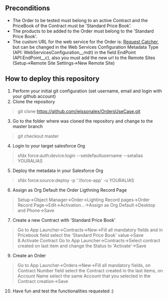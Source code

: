 
## Preconditions
- The Order to be tested must belong to an active Contract and the PriceBook of the Contract must be 'Standard Price Book'.
- The products to be added to the Order must belong to the 'Standard Price Book'.
- The custom URL for the web service for the Order is:  [Request Catcher](https://jahg.requestcatcher.com/), but can be changed in the Web Services Configuration Metadata Type (API: WebServicesConfiguration__mdt) in the field EndPoint (API:EndPoint__c), also you must add the new url to the Remote Sites (Setup→Remote Site Settings→New Remote Site)

## How to deploy this repository

1. Perform your initial git configuration (set username, email and login with your github account)
2. Clone the repository
> git clone https://github.com/jeissonalex/OrdersUseCase.git
3. Go to the folder where was cloned the repository and change to the master branch
>  git checkout master
4. Login to your target salesforce Org
> sfdx force:auth:device:login --setdefaultusername --setalias YOURALIAS
5. Deploy the metadata in your Salesforce Org
>  sfdx force:source:deploy -p '.\force-app\' -u YOURALIAS
6. Assign as Org Default the Order Ligthning Record Page
> Setup→Object Manager→Order→Lighting Record pages→Order Record Page→Edit→Activation...→Assign as Org Default→Desktop and Phone→Save
7. Create a new Contract with 'Standard Price Book'
> Go to App Launcher→Contracts→New→Fill all mandatory fields and in Pricebook field select the 'Standard Price Book' value→Save
8.Activate Contract 
> Go to App Launcher→Contracts→Select contract created on last item and change the Status to 'Activate'→Save
9. Create an Order
> Go to App Launcher→Orders→New→Fill all mandatory fields, on Contract Number field select the Contract created in the last items, on Account Name select the same Account that you selected in the Contract creation→Save
10. Have fun and test the functionalities requested :)
